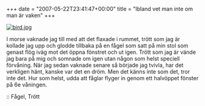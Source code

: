 +++
date = "2007-05-22T23:41:47+00:00"
title = "Ibland vet man inte om man är vaken"
+++

<div class="middle">
  <a href="http://flickr.com/photos/heloise/130071112/"><img id="image421" src="/images/2007/05/bird.jpg" alt="bird.jpg" /></a>
</div>

I morse vaknade jag till med att det flaxade i rummet, trött som jag är kollade jag upp och glodde tillbaka på en fågel som satt på min stol som genast flög iväg mot det öppna fönstret och ut igen. Trött som jag är vände jag bara på mig och somnade om igen utan någon som helst speciell förvåning. När jag sedan vaknade senare så började jag tvivla, har det verkligen hänt, kanske var det en dröm. Men det känns inte som det, tror inte det. Hur som helst, udda att fåglar flyger in genom ett halvöppet fönster på 6e våningen.

:: Fågel, Trött

<small></small>
